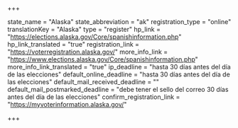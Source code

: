 +++

state_name = "Alaska"
state_abbreviation = "ak"
registration_type = "online"
translationKey = "Alaska"
type = "register"
hp_link = "https://elections.alaska.gov/Core/spanishinformation.php"
hp_link_translated = "true"
registration_link = "https://voterregistration.alaska.gov/"
more_info_link = "https://www.elections.alaska.gov/Core/spanishinformation.php"
more_info_link_translated = "true"
ip_deadline = "hasta 30 días antes del día de las elecciones"
default_online_deadline = "hasta 30 días antes del día de las elecciones"
default_mail_received_deadline = ""
default_mail_postmarked_deadline = "debe tener el sello del correo 30 días antes del día de las elecciones"
confirm_registration_link = "https://myvoterinformation.alaska.gov/"

+++